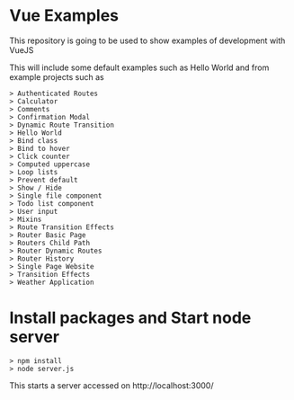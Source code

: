 # Vue Examples

This repository is going to be used to show examples of development with VueJS

This will include some default examples such as Hello World and from example projects such as

    > Authenticated Routes
    > Calculator
    > Comments
    > Confirmation Modal
    > Dynamic Route Transition
    > Hello World
    > Bind class
    > Bind to hover
    > Click counter
    > Computed uppercase
    > Loop lists
    > Prevent default
    > Show / Hide
    > Single file component
    > Todo list component
    > User input
    > Mixins
    > Route Transition Effects
    > Router Basic Page
    > Routers Child Path
    > Router Dynamic Routes
    > Router History
    > Single Page Website
    > Transition Effects
    > Weather Application
    
# Install packages and Start node server

    > npm install
    > node server.js
    
This starts a server accessed on http://localhost:3000/
